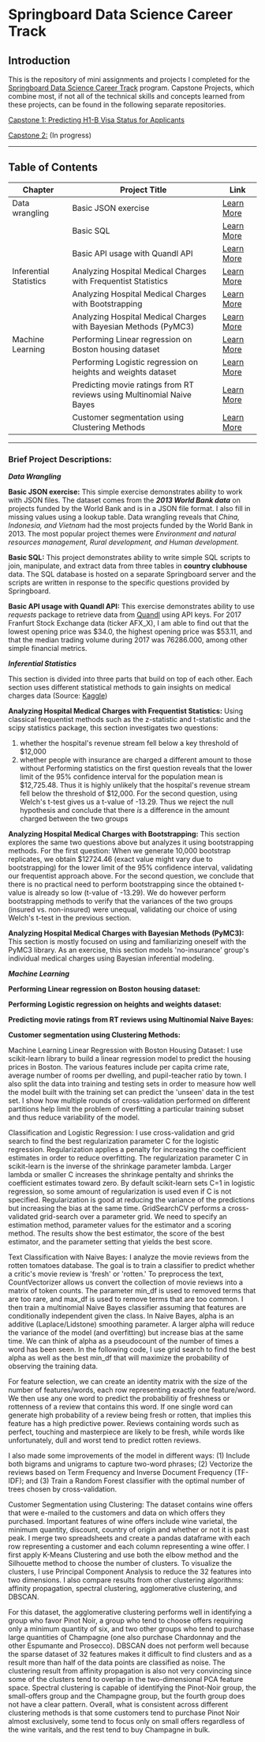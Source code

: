 # Springboard Data Science Career Track


## Introduction

This is the repository of mini assignments and projects I completed for the [Springboard Data Science Career Track](https://www.springboard.com/workshops/data-science-career-track) program. Capstone Projects, which combine most, if not all of the technical skills and concepts learned from these projects, can be found in the following separate repositories. 

[Capstone 1: Predicting H1-B Visa Status for Applicants]()   

[Capstone 2:]() (In progress)

_______
## Table of Contents

| Chapter | Project Title | Link |
| --- | --- | --- |
|  Data wrangling | Basic JSON exercise | [Learn More]() | 
| | Basic SQL | [Learn More]() | 
| | Basic API usage with Quandl API | [Learn More]() | 
| Inferential Statistics | Analyzing Hospital Medical Charges with Frequentist Statistics  | [Learn More]() | 
| | Analyzing Hospital Medical Charges with Bootstrapping | [Learn More]() | 
| | Analyzing Hospital Medical Charges with Bayesian Methods (PyMC3)  | [Learn More]() | 
| Machine Learning | Performing Linear regression on Boston housing dataset | [Learn More]() | 
| | Performing Logistic regression on heights and weights dataset | [Learn More]() | 
| | Predicting movie ratings from RT reviews using Multinomial Naive Bayes | [Learn More]() | 
| | Customer segmentation using Clustering Methods | [Learn More]() | 



_______
### Brief Project Descriptions: 

***Data Wrangling***

**Basic JSON exercise:** This simple exercise demonstrates ability to work with JSON files. The dataset comes from the ***2013 World Bank data*** on projects funded by the World Bank and is in a JSON file format. I also fill in missing values using a lookup table. Data wrangling reveals that *China, Indonesia, and Vietnam* had the most projects funded by the World Bank in 2013. The most popular project themes were *Environment and natural resources management, Rural development, and Human development.*

**Basic SQL:** This project demonstrates ability to write simple SQL scripts to join, manipulate, and extract data from three tables in **country clubhouse** data. The SQL database is hosted on a separate Springboard server and the scripts are written in response to the specific questions provided by Springboard. 


**Basic API usage with Quandl API:** This exercise demonstrates ability to use *requests* package to retrieve data from [Quandl](https://www.quandl.com/) using API keys. For 2017 Franfurt Stock Exchange data (ticker AFX_X), I am able to find out that the lowest opening price was $34.0, the highest opening price was $53.11, and that the median trading volume during 2017 was 76286.000, among other simple financial metrics. 



***Inferential Statistics***

This section is divided into three parts that build on top of each other. Each section uses different statistical methods to gain insights on medical charges data (Source: [Kaggle](https://www.kaggle.com/easonlai/sample-insurance-claim-prediction-dataset))

**Analyzing Hospital Medical Charges with Frequentist Statistics:** Using classical frequentist methods such as the z-statistic and t-statistic and the scipy statistics package, this section investigates two questions: 
1) whether the hospital's revenue stream fell below a key threshold of $12,000 
2) whether people with insurance are charged a different amount to those without 
Performing statistics on the first question reveals that the lower limit of the 95% confidence interval for the population mean is $12,725.48. Thus it is highly unlikely that the hospital's revenue stream fell below the threshold of $12,000. For the second question, using Welch's t-test gives us a t-value of -13.29. Thus we reject the null hypothesis and conclude that there *is* a difference in the amount charged between the two groups

**Analyzing Hospital Medical Charges with Bootstrapping:** This section explores the same two questions above but analyzes it using bootstrapping methods. For the first question: When we generate 10,000 bootstrap replicates, we obtain $12724.46 (exact value might vary due to bootstrapping) for the lower limit of the 95% confidence interval, validating our frequentist approach above. For the second question, we conclude that there is no practical need to perform bootstrapping since the obtained t-value is already so low (t-value of -13.29). We do however perform bootstrapping methods to verify that the variances of the two groups (insured vs. non-insured) were unequal, validating our choice of using Welch's t-test in the previous section.

**Analyzing Hospital Medical Charges with Bayesian Methods (PyMC3):** This section is mostly focused on using and familiarizing oneself with the PyMC3 library. As an exercise, this section models 'no-insurance' group's individual medical charges using Bayesian inferential modeling.

***Machine Learning***


**Performing Linear regression on Boston housing dataset:**

**Performing Logistic regression on heights and weights dataset:**

**Predicting movie ratings from RT reviews using Multinomial Naive Bayes:**

**Customer segmentation using Clustering Methods:**




Machine Learning
Linear Regression with Boston Housing Dataset: I use scikit-learn library to build a linear regression model to predict the housing prices in Boston. The various features include per capita crime rate, average number of rooms per dwelling, and pupil-teacher ratio by town. I also split the data into training and testing sets in order to measure how well the model built with the training set can predict the 'unseen' data in the test set. I show how multiple rounds of cross-validation performed on different partitions help limit the problem of overfitting a particular training subset and thus reduce variability of the model.

Classification and Logistic Regression: I use cross-validation and grid search to find the best regularization parameter C for the logistic regression. Regularization applies a penalty for increasing the coefficient estimates in order to reduce overfitting. The regularization parameter C in scikit-learn is the inverse of the shrinkage parameter lambda. Larger lambda or smaller C increases the shrinkage pentalty and shrinks the coefficient estimates toward zero. By default scikit-learn sets C=1 in logistic regression, so some amount of regularization is used even if C is not specified. Regularization is good at reducing the variance of the predictions but increasing the bias at the same time. GridSearchCV performs a cross-validated grid-search over a parameter grid. We need to specify an estimation method, parameter values for the estimator and a scoring method. The results show the best estimator, the score of the best estimator, and the parameter setting that yields the best score.

Text Classification with Naive Bayes: I analyze the movie reviews from the rotten tomatoes database. The goal is to train a classifier to predict whether a critic's movie review is 'fresh' or 'rotten.' To preprocess the text, CountVectorizer allows us convert the collection of movie reviews into a matrix of token counts. The parameter min_df is used to removed terms that are too rare, and max_df is used to remove terms that are too common. I then train a multinomial Naive Bayes classifier assuming that features are conditionally independent given the class. In Naive Bayes, alpha is an additive (Laplace/Lidstone) smoothing parameter. A larger alpha will reduce the variance of the model (and overfitting) but increase bias at the same time. We can think of alpha as a pseudocount of the number of times a word has been seen. In the following code, I use grid search to find the best alpha as well as the best min_df that will maximize the probability of observing the training data.

For feature selection, we can create an identity matrix with the size of the number of features/words, each row representing exactly one feature/word. We then use any one word to predict the probabilitiy of freshness or rottenness of a review that contains this word. If one single word can generate high probability of a review being fresh or rotten, that implies this feature has a high predictive power. Reviews containing words such as perfect, touching and masterpiece are likely to be fresh, while words like unfortunately, dull and worst tend to predict rotten reviews.

I also made some improvements of the model in different ways: (1) Include both bigrams and unigrams to capture two-word phrases; (2) Vectorize the reviews based on Term Frequency and Inverse Document Frequency (TF-IDF); and (3) Train a Random Forest classifier with the optimal number of trees chosen by cross-validation.

Customer Segmentation using Clustering: The dataset contains wine offers that were e-mailed to the customers and data on which offers they purchased. Important features of wine offers include wine varietal, the minimum quantity, discount, country of origin and whether or not it is past peak. I merge two spreadsheets and create a pandas dataframe with each row representing a customer and each column representing a wine offer. I first apply K-Means Clustering and use both the elbow method and the Silhouette method to choose the number of clusters. To visualize the clusters, I use Principal Component Analysis to reduce the 32 features into two dimensions. I also compare results from other clustering algorithms: affinity propagation, spectral clustering, agglomerative clustering, and DBSCAN.

For this dataset, the agglomerative clustering performs well in identifying a group who favor Pinot Noir, a group who tend to choose offers requiring only a minimum quantity of six, and two other groups who tend to purchase large quantities of Champagne (one also purchase Chardonnay and the other Espumante and Prosecco). DBSCAN does not perform well because the sparse dataset of 32 features makes it difficult to find clusters and as a result more than half of the data points are classified as noise. The clustering result from affinity propagation is also not very convincing since some of the clusters tend to overlap in the two-dimensional PCA feature space. Spectral clustering is capable of identifying the Pinot-Noir group, the small-offers group and the Champagne group, but the fourth group does not have a clear pattern. Overall, what is consistent across different clustering methods is that some customers tend to purchase Pinot Noir almost exclusively, some tend to focus only on small offers regardless of the wine varitals, and the rest tend to buy Champagne in bulk.
